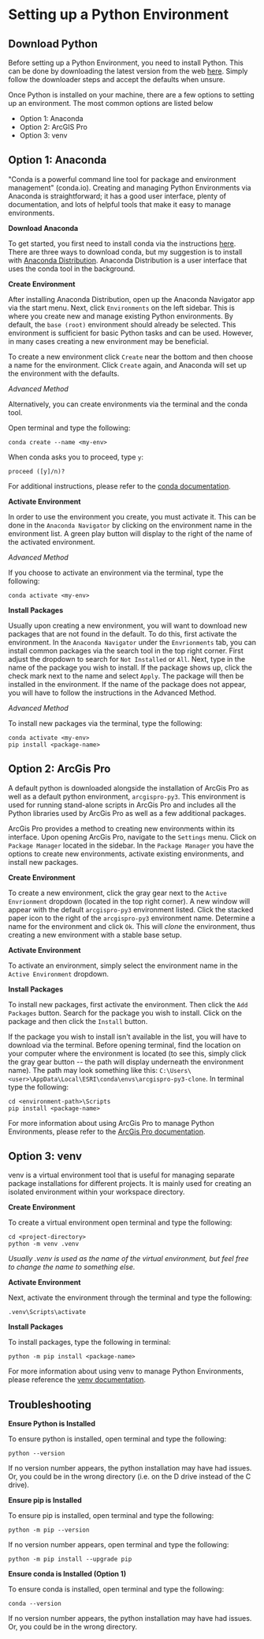 # Setting up a Python Environment

## Download Python

Before setting up a Python Environment, you need to install Python. This can be done by downloading the latest version from the web [here](https://www.python.org/downloads/). Simply follow the downloader steps and accept the defaults when unsure.

Once Python is installed on your machine, there are a few options to setting up an environment. The most common options are listed below

 - Option 1: Anaconda
 - Option 2: ArcGIS Pro
 - Option 3: venv

## Option 1: Anaconda

"Conda is a powerful command line tool for package and environment management" (conda.io). Creating and managing Python Environments via Anaconda is straightforward; it has a good user interface, plenty of documentation, and lots of helpful tools that make it easy to manage environments. 

**Download Anaconda**

To get started, you first need to install conda via the instructions [here](https://conda.io/projects/conda/en/latest/user-guide/install/windows.html#installing-on-windows). There are three ways to download conda, but my suggestion is to install with [Anaconda Distribution](https://www.anaconda.com/download/). Anaconda Distribution is a user interface that uses the conda tool in the background.

**Create Environment**

After installing Anaconda Distribution, open up the Anaconda Navigator app via the start menu. Next, click `Environments` on the left sidebar. This is where you create new and manage existing Python environments. By default, the `base (root)` environment should already be selected. This environment is sufficient for basic Python tasks and can be used. However, in many cases creating a new environment may be beneficial. 

To create a new environment click `Create` near the bottom and then choose a name for the environment. Click `Create` again, and Anaconda will set up the environment with the defaults.

*Advanced Method*

Alternatively, you can create environments via the terminal and the conda tool. 

Open terminal and type the following:

```{python}
conda create --name <my-env>
```

When conda asks you to proceed, type `y`:

```{python}
proceed ([y]/n)?
```

For additional instructions, please refer to the [conda documentation](https://conda.io/projects/conda/en/latest/user-guide/tasks/manage-environments.html).

**Activate Environment**

In order to use the environment you create, you must activate it. This can be done in the `Anaconda Navigator` by clicking on the environment name in the environment list. A green play button will display to the right of the name of the activated environment.

*Advanced Method*

If you choose to activate an environment via the terminal, type the following:

```{python}
conda activate <my-env>
```

**Install Packages**

Usually upon creating a new environment, you will want to download new packages that are not found in the default. To do this, first activate the environment. In the `Anaconda Navigator` under the `Envrionments` tab, you can install common packages via the search tool in the top right corner. First adjust the dropdown to search for `Not Installed` or `All`. Next, type in the name of the package you wish to install. If the package shows up, click the check mark next to the name and select `Apply`. The package will then be installed in the environment. If the name of the package does not appear, you will have to follow the instructions in the Advanced Method.

*Advanced Method*

To install new packages via the terminal, type the following:

```{python}
conda activate <my-env>
pip install <package-name>
```

## Option 2: ArcGis Pro

A default python is downloaded alongside the installation of ArcGis Pro as well as a default python environment, `arcgispro-py3`. This environment is used for running stand-alone scripts in ArcGis Pro and includes all the Python libraries used by ArcGis Pro as well as a few additional packages. 

ArcGis Pro provides a method to creating new environments within its interface. Upon opening ArcGis Pro, navigate to the `Settings` menu. Click on `Package Manager` located in the sidebar. In the `Package Manager` you have the options to create new environments, activate existing environments, and install new packages.

**Create Environment**

To create a new environment, click the gray gear next to the `Active Envrionment` dropdown (located in the top right corner). A new window will appear with the default `arcgispro-py3` environment listed. Click the stacked paper icon to the right of the `arcgispro-py3` environment name. Determine a name for the environment and click `Ok`. This will *clone* the environment, thus creating a new environment with a stable base setup. 

**Activate Environment**

To activate an environment, simply select the environment name in the `Active Environment` dropdown.

**Install Packages**

To install new packages, first activate the environment. Then click the `Add Packages` button. Search for the package you wish to install. Click on the package and then click the `Install` button.

If the package you wish to install isn't available in the list, you will have to download via the terminal. Before opening terminal, find the location on your computer where the environment is located (to see this, simply click the gray gear button -- the path will display underneath the environment name). The path may look something like this: `C:\Users\<user>\AppData\Local\ESRI\conda\envs\arcgispro-py3-clone`. In terminal type the following:

```{python}
cd <environment-path>\Scripts
pip install <package-name>
```

For more information about using ArcGis Pro to manage Python Environments, please refer to the [ArcGis Pro documentation](https://pro.arcgis.com/en/pro-app/latest/arcpy/get-started/what-is-conda.htm).

## Option 3: venv

venv is a virtual environment tool that is useful for managing separate package installations for different projects. It is mainly used for creating an isolated environment within your workspace directory.

**Create Environment**

To create a virtual environment open terminal and type the following:

```{python}
cd <project-directory>
python -m venv .venv
```

*Usually .venv is used as the name of the virtual environment, but feel free to change the name to something else.*


**Activate Environment**

Next, activate the environment through the terminal and type the following:

```{python}
.venv\Scripts\activate
```

**Install Packages**

To install packages, type the following in terminal:

```{python}
python -m pip install <package-name>
```

For more information about using venv to manage Python Environments, please reference the [venv documentation](https://packaging.python.org/en/latest/guides/installing-using-pip-and-virtual-environments/).

## Troubleshooting

**Ensure Python is Installed**

To ensure python is installed, open terminal and type the following:

```{python}
python --version
```

If no version number appears, the python installation may have had issues. Or, you could be in the wrong directory (i.e. on the D drive instead of the C drive).

**Ensure pip is Installed**

To ensure pip is installed, open terminal and type the following:

```{python}
python -m pip --version
```

If no version number appears, open terminal and type the following:

```{python}
python -m pip install --upgrade pip
```

**Ensure conda is Installed (Option 1)**

To ensure conda is installed, open terminal and type the following:

```{python}
conda --version
```

If no version number appears, the python installation may have had issues. Or, you could be in the wrong directory.